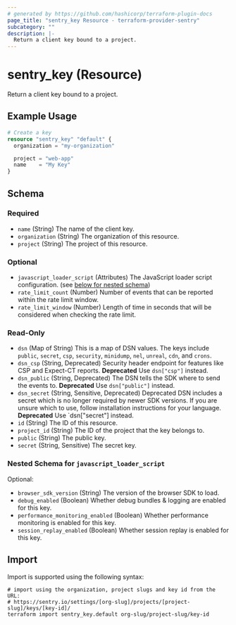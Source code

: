 ```yaml
---
# generated by https://github.com/hashicorp/terraform-plugin-docs
page_title: "sentry_key Resource - terraform-provider-sentry"
subcategory: ""
description: |-
  Return a client key bound to a project.
---
```


# sentry_key (Resource)

Return a client key bound to a project.

## Example Usage

```terraform
# Create a key
resource "sentry_key" "default" {
  organization = "my-organization"

  project = "web-app"
  name    = "My Key"
}
```

<!-- schema generated by tfplugindocs -->
## Schema

### Required

- `name` (String) The name of the client key.
- `organization` (String) The organization of this resource.
- `project` (String) The project of this resource.

### Optional

- `javascript_loader_script` (Attributes) The JavaScript loader script configuration. (see [below for nested schema](#nestedatt--javascript_loader_script))
- `rate_limit_count` (Number) Number of events that can be reported within the rate limit window.
- `rate_limit_window` (Number) Length of time in seconds that will be considered when checking the rate limit.

### Read-Only

- `dsn` (Map of String) This is a map of DSN values. The keys include `public`, `secret`, `csp`, `security`, `minidump`, `nel`, `unreal`, `cdn`, and `crons`.
- `dsn_csp` (String, Deprecated) Security header endpoint for features like CSP and Expect-CT reports. **Deprecated** Use `dsn["csp"]` instead.
- `dsn_public` (String, Deprecated) The DSN tells the SDK where to send the events to. **Deprecated** Use `dsn["public"]` instead.
- `dsn_secret` (String, Sensitive, Deprecated) Deprecated DSN includes a secret which is no longer required by newer SDK versions. If you are unsure which to use, follow installation instructions for your language. **Deprecated** Use `dsn["secret"] instead.
- `id` (String) The ID of this resource.
- `project_id` (String) The ID of the project that the key belongs to.
- `public` (String) The public key.
- `secret` (String, Sensitive) The secret key.

<a id="nestedatt--javascript_loader_script"></a>
### Nested Schema for `javascript_loader_script`

Optional:

- `browser_sdk_version` (String) The version of the browser SDK to load.
- `debug_enabled` (Boolean) Whether debug bundles & logging are enabled for this key.
- `performance_monitoring_enabled` (Boolean) Whether performance monitoring is enabled for this key.
- `session_replay_enabled` (Boolean) Whether session replay is enabled for this key.

## Import

Import is supported using the following syntax:

```shell
# import using the organization, project slugs and key id from the URL:
# https://sentry.io/settings/[org-slug]/projects/[project-slug]/keys/[key-id]/
terraform import sentry_key.default org-slug/project-slug/key-id
```
